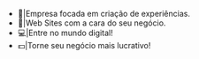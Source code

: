 - 🤝|Empresa focada em criação de experiências.
- 🎯|Web Sites com a cara do seu negócio.
- 💻|Entre no mundo digital!
- 💵|Torne seu negócio mais lucrativo!
